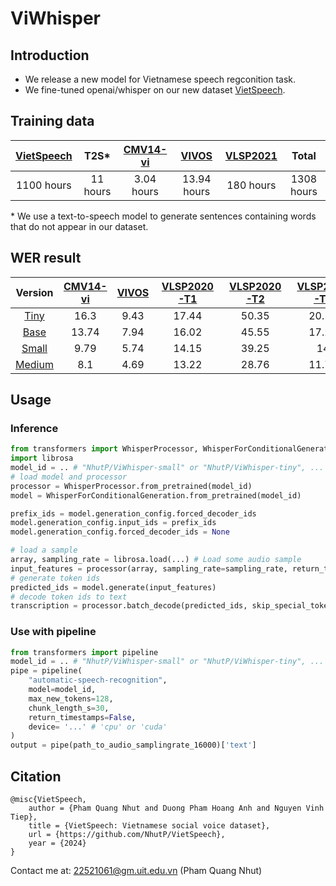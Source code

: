 # ViWhisper
## Introduction
- We release a new model for Vietnamese speech regconition task.
- We fine-tuned openai/whisper on our new dataset [VietSpeech](https://huggingface.co/datasets/NhutP/VietSpeech).

## Training data

| [VietSpeech](https://huggingface.co/datasets/NhutP/VietSpeech) | T2S* | [CMV14-vi](https://huggingface.co/datasets/mozilla-foundation/common_voice_14_0) |[VIVOS](https://huggingface.co/datasets/AILAB-VNUHCM/vivos)| [VLSP2021](https://vlsp.org.vn/index.php/resources) | Total|
|:----------:|:----------:|:----------:|:----------:|:----------:|:----------:|
|   1100 hours  |   11  hours |   3.04 hours  |    13.94  hours| 180 hours | 1308 hours |

\* We use a text-to-speech model to generate sentences containing words that do not appear in our dataset.

## WER result
|Version| [CMV14-vi](https://huggingface.co/datasets/mozilla-foundation/common_voice_14_0) | [VIVOS](https://huggingface.co/datasets/AILAB-VNUHCM/vivos) | [VLSP2020-T1](https://vlsp.org.vn/index.php/resources) | [VLSP2020-T2](https://vlsp.org.vn/index.php/resources) | [VLSP2021-T1](https://vlsp.org.vn/index.php/resources) | [VLSP2021-T2](https://vlsp.org.vn/index.php/resources) |[Bud500](https://huggingface.co/datasets/linhtran92/viet_bud500) |
|:----------:|:----------:|:----------:|:----------:|:----------:|:----------:|:----------:|:----------:|
|[Tiny](https://huggingface.co/NhutP/ViWhisper-tiny)|16.3|9.43|17.44|50.35| 20.15 | 13.86 | 7.86 |
|[Base](https://huggingface.co/NhutP/ViWhisper-base)|13.74|7.94|16.02|45.55| 17.25 | 12.32 | 6.63 |
|[Small](https://huggingface.co/NhutP/ViWhisper-small)|9.79|5.74|14.15|39.25| 14 | 10.06 | 5.97 |
|[Medium](https://huggingface.co/NhutP/ViWhisper-medium)|8.1|4.69|13.22|28.76| 11.78 | 8.28 | 5.38 |


## Usage
### Inference
```python
from transformers import WhisperProcessor, WhisperForConditionalGeneration
import librosa
model_id = .. # "NhutP/ViWhisper-small" or "NhutP/ViWhisper-tiny", ...
# load model and processor
processor = WhisperProcessor.from_pretrained(model_id)
model = WhisperForConditionalGeneration.from_pretrained(model_id)

prefix_ids = model.generation_config.forced_decoder_ids
model.generation_config.input_ids = prefix_ids
model.generation_config.forced_decoder_ids = None

# load a sample
array, sampling_rate = librosa.load(...) # Load some audio sample
input_features = processor(array, sampling_rate=sampling_rate, return_tensors="pt").input_features 
# generate token ids
predicted_ids = model.generate(input_features)
# decode token ids to text
transcription = processor.batch_decode(predicted_ids, skip_special_tokens=True)
```
### Use with pipeline
```python
from transformers import pipeline
model_id = .. # "NhutP/ViWhisper-small" or "NhutP/ViWhisper-tiny", ...
pipe = pipeline(
    "automatic-speech-recognition",
    model=model_id,
    max_new_tokens=128,
    chunk_length_s=30,
    return_timestamps=False,
    device= '...' # 'cpu' or 'cuda'
) 
output = pipe(path_to_audio_samplingrate_16000)['text']
```

## Citation

```
@misc{VietSpeech,
    author = {Pham Quang Nhut and Duong Pham Hoang Anh and Nguyen Vinh Tiep},
    title = {VietSpeech: Vietnamese social voice dataset},
    url = {https://github.com/NhutP/VietSpeech},
    year = {2024}
}
```

Contact me at: 22521061@gm.uit.edu.vn (Pham Quang Nhut)
